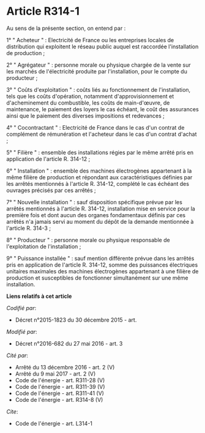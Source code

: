 # Article R314-1

Au sens de la présente section, on entend par : 

1° " Acheteur " : Electricité de France ou les entreprises locales de distribution qui exploitent le réseau public auquel est
raccordée l'installation de production ; 

2° " Agrégateur " : personne morale ou physique chargée de la vente sur les marchés de l'électricité produite par
l'installation, pour le compte du producteur ; 

3° " Coûts d'exploitation " : coûts liés au fonctionnement de l'installation, tels que les coûts d'opération, notamment
d'approvisionnement et d'acheminement du combustible, les coûts de main-d'œuvre, de maintenance, le paiement des loyers le
cas échéant, le coût des assurances ainsi que le paiement des diverses impositions et redevances ; 

4° " Cocontractant " : Electricité de France dans le cas d'un contrat de complément de rémunération et l'acheteur dans le cas
d'un contrat d'achat ; 

5° " Filière " : ensemble des installations régies par le même arrêté pris en application de l'article R. 314-12 ; 

6° " Installation " : ensemble des machines électrogènes appartenant à la même filière de production et répondant aux
caractéristiques définies par les arrêtés mentionnés à l'article R. 314-12, complété le cas échéant des ouvrages précisés par
ces arrêtés ; 

7° " Nouvelle installation " : sauf disposition spécifique prévue par les arrêtés mentionnés à l'article R. 314-12,
installation mise en service pour la première fois et dont aucun des organes fondamentaux définis par ces arrêtés n'a jamais
servi au moment du dépôt de la demande mentionnée à l'article R. 314-3 ; 

8° " Producteur " : personne morale ou physique responsable de l'exploitation de l'installation ; 

9° " Puissance installée " : sauf mention différente prévue dans les arrêtés pris en application de l'article R. 314-12,
somme des puissances électriques unitaires maximales des machines électrogènes appartenant à une filière de production et
susceptibles de fonctionner simultanément sur une même installation.

**Liens relatifs à cet article**

_Codifié par_:

  - Décret n°2015-1823 du 30 décembre 2015 - art.

_Modifié par_:

  - Décret n°2016-682 du 27 mai 2016 - art. 3

_Cité par_:

  - Arrêté du 13 décembre 2016 - art. 2 (V)
  - Arrêté du 9 mai 2017 - art. 2 (V)
  - Code de l'énergie - art. R311-28 (V)
  - Code de l'énergie - art. R311-39 (V)
  - Code de l'énergie - art. R311-41 (V)
  - Code de l'énergie - art. R314-8 (V)

_Cite_:

  - Code de l'énergie - art. L314-1
